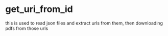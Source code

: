 # get_uri_from_id
this is used to read json files and extract urls from them, then downloading pdfs from those urls
